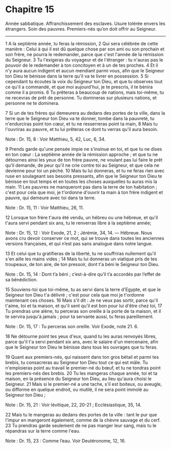 # Chapitre 15

Année sabbatique.
Affranchissement des esclaves.
Usure tolérée envers les étrangers.
Soin des pauvres.
Premiers-nés qu’on doit offrir au Seigneur.

***

1 A la septième année, tu feras la rémission, 2 Qui sera célébrée de cette manière : Celui à qui il est dû quelque chose par son ami ou son prochain et son frère, ne pourra le redemander, parce que c'est l'année de la rémission du Seigneur. 3 Tu l'exigeras du voyageur et de l'étranger : tu n'auras pas le pouvoir de le redemander à ton concitoyen et à un de tes proches. 4 Et il n'y aura aucun indigent et aucun mendiant parmi vous, afin que le Seigneur ton Dieu te bénisse dans la terre qu'il va te livrer en possession. 5 Si cependant tu écoutes la voix du Seigneur ton Dieu, et que tu observes tout ce qu'il a commandé, et que moi aujourd'hui, je te prescris, il te bénira comme il a promis. 6 Tu prêteras à beaucoup de nations, mais toi-même, tu ne recevras de prêt de personne. Tu domineras sur plusieurs nations, et personne ne te dominera.


7 Si un de tes frères qui demeurera au dedans des portes de ta ville, dans la terre que le Seigneur ton Dieu va te donner, tombe dans la pauvreté, tu n'endurciras point ton cœur, et tu ne resserreras point ta main, 8 Mais tu l'ouvriras au pauvre, et tu lui prêteras ce dont tu verras qu'il aura besoin.

<span class="bible-note">Note : </span> Dr. 15, 8 : Voir Matthieu, 5, 42, Luc, 6, 34.

9 Prends garde qu'une pensée impie ne s'insinue en toi, et que tu ne dises en ton cœur : La septième année de la rémission approche ; et que tu ne détournes ainsi les yeux de ton frère pauvre, ne voulant pas lui faire le prêt qu'il demande, de peur qu'il ne crie contre toi au Seigneur, et que cela ne devienne pour toi un péché. 10 Mais tu lui donneras, et tu ne feras rien avec ruse en soulageant ses besoins pressants, afin que le Seigneur ton Dieu te bénisse en tout temps et en toutes les choses auxquelles tu auras mis la main. 11 Les pauvres ne manqueront pas dans la terre de ton habitation ; c'est pour cela que moi, je t'ordonne d'ouvrir ta main à ton frère indigent et pauvre, qui demeure avec toi dans ta terre.

<span class="bible-note">Note : </span> Dr. 15, 11 : Voir Matthieu, 26, 11.


12 Lorsque ton frère t'aura été vendu, un hébreu ou une hébreue, et qu'il t'aura servi pendant six ans, tu le renverras libre à la septième année;

<span class="bible-note">Note : </span> Dr. 15, 12 : Voir Exode, 21, 2 ; Jérémie, 34, 14. ― Hébreue. Nous avons cru devoir conserver ce mot, qui se trouve dans toutes les anciennes versions françaises, et qui n’est pas sans analogue dans notre langue.

13 Et celui que tu gratifieras de la liberté, tu ne souffriras nullement qu'il s'en aille les mains vides ; 14 Mais tu lui donneras un viatique pris de tes troupeaux, de ton aire, de ton pressoir, dont t'a béni le Seigneur ton Dieu.

<span class="bible-note">Note : </span> Dr. 15, 14 : Dont t’a béni ; c’est-à-dire qu’il t’a accordés par l’effet de sa bénédiction.

15 Souviens-toi que toi-même, tu as servi dans la terre d'Egypte, et que le Seigneur ton Dieu t'a délivré ; c'est pour cela que moi je t'ordonne maintenant ces choses. 16 Mais s'il dit : Je ne veux pas sortir, parce qu'il t'aime, toi et ta maison, et qu'il sent qu'il est bon pour lui d'être chez toi, 17 Tu prendras une alène, tu perceras son oreille à la porte de ta maison, et il te servira jusqu'à jamais ; pour ta servante aussi, tu feras pareillement.

<span class="bible-note">Note : </span> Dr. 15, 17 : Tu perceras son oreille. Voir Exode, note 21. 6.

18 Ne détourne point tes yeux d'eux, quand tu les auras renvoyés libres, parce qu'il t'a servi pendant six ans, avec le salaire d'un mercenaire, afin que le Seigneur ton Dieu te bénisse dans tous les ouvrages que tu feras.


19 Quant aux premiers-nés, qui naissent dans ton gros bétail et parmi tes brebis, tu consacreras au Seigneur ton Dieu tout ce qui est mâle. Tu n'emploieras point au travail le premier-né du bœuf, et tu ne tondras point les premiers-nés des brebis. 20 Tu les mangeras chaque année, toi et ta maison, en la présence du Seigneur ton Dieu, au lieu qu'aura choisi le Seigneur. 21 Mais si le premier-né a une tache, s'il est boiteux, ou aveugle, ou difforme en quelque endroit, ou mutilé, il ne sera point immolé au Seigneur ton Dieu ;

<span class="bible-note">Note : </span> Dr. 15, 21 : Voir lévitique, 22, 20-21 ; Ecclésiastique, 35, 14.

22 Mais tu le mangeras au dedans des portes de ta ville : tant le pur que l'impur en mangeront également, comme de la chèvre sauvage et du cerf. 23 Tu prendras garde seulement de ne pas manger leur sang, mais tu le répandras sur la terre comme l'eau.

<span class="bible-note">Note : </span> Dr. 15, 23 : Comme l’eau. Voir Deutéronome, 12, 16.

